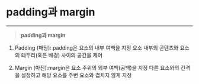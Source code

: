 # padding과 margin

<hr/>

> **padding과 margin**

1. Padding (패딩): padding은 요소의 내부 여백을 지정
   요소 내부의 콘텐츠와 요소의 테두리(혹은 배경) 사이의 공간을 제어

2. Margin (마진):margin은 요소 주위의 외부 여백(공백)을 지정
   다른 요소와의 간격을 설정하고 해당 요소를 주변 요소와 겹치지 않게 지정
